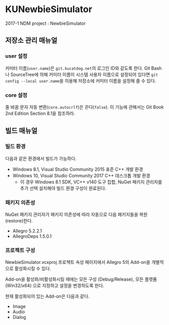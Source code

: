# KUNewbieSimulator

2017-1 NDM project : NewbieSimulator

## 저장소 관리 매뉴얼

### user 설정

커미터 이름(`user.name`)은 `git.kucatdog.net`의 로그인 ID와 같도록 한다. Git Bash나 SourceTree에 의해 커미터 이름이 시스템 사용자 이름으로 설정되어 있다면 `git config --local user.name`을 이용해 저장소에 커미터 이름을 설정해 줄 수 있다.

### core 설정

줄 바꿈 문자 자동 변환(`core.autocrlf`)은 끈다(`false`). 이 기능에 관해서는 Git Book 2nd Edition Section 8.1을 참조하라.

## 빌드 매뉴얼

### 빌드 환경

다음과 같은 환경에서 빌드가 가능하다.

* Windows 8.1, Visual Studio Community 2015 표준 C++ 개발 환경
* Windows 10, Visual Studio Community 2017 C++ 데스크톱 개발 환경
    * 이 경우 Windows 8.1 SDK, VC++ v140 도구 집합, NuGet 패키지 관리자를 추가 선택 설치해야 빌드 환경 구성이 완료된다.

### 패키지 의존성

NuGet 패키지 관리자가 패키지 의존성에 따라 자동으로 다음 패키지들을 복원(restore)한다.

* Allegro 5.2.2.1
* AllegroDeps 1.5.0.1

### 프로젝트 구성

NewbieSimulator.vcxproj 프로젝트 속성 페이지에서 Allegro 5의 Add-on을 개별적으로 활성화시킬 수 있다.

Add-on을 활성화/비활성화시킬 때에는 모든 구성 (Debug/Release), 모든 플랫폼 (Win32/x64) 으로 지정하고 설정을 변경하도록 한다.

현재 활성화되어 있는 Add-on은 다음과 같다.

* Image
* Audio
* Dialog
